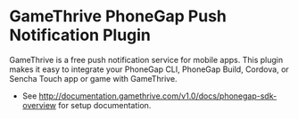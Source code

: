 GameThrive PhoneGap Push Notification Plugin
====================================

GameThrive is a free push notification service for mobile apps. This plugin makes it easy to integrate your PhoneGap CLI, PhoneGap Build, Cordova, or Sencha Touch app or game with GameThrive.

- See http://documentation.gamethrive.com/v1.0/docs/phonegap-sdk-overview for setup documentation.